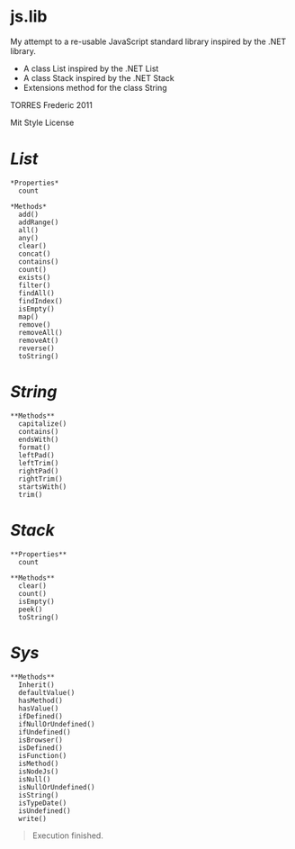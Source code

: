 js.lib
======
My attempt to a re-usable JavaScript standard library inspired by the .NET library.

- A class List inspired by the .NET List<T>
- A class Stack inspired by the .NET Stack<T>
- Extensions method for the class String

TORRES Frederic 2011

Mit Style License

  ***List***
===============

    *Properties*
      count

    *Methods*
      add()
      addRange()
      all()
      any()
      clear()
      concat()
      contains()
      count()
      exists()
      filter()
      findAll()
      findIndex()
      isEmpty()
      map()
      remove()
      removeAll()
      removeAt()
      reverse()
      toString()


  ***String***
===============

    **Methods**
      capitalize()
      contains()
      endsWith()
      format()
      leftPad()
      leftTrim()
      rightPad()
      rightTrim()
      startsWith()
      trim()


  ***Stack***
===============

    **Properties**
      count

    **Methods**
      clear()
      count()
      isEmpty()
      peek()
      toString()


  ***Sys***
===============

    **Methods**
      Inherit()
      defaultValue()
      hasMethod()
      hasValue()
      ifDefined()
      ifNullOrUndefined()
      ifUndefined()
      isBrowser()
      isDefined()
      isFunction()
      isMethod()
      isNodeJs()
      isNull()
      isNullOrUndefined()
      isString()
      isTypeDate()
      isUndefined()
      write()
> Execution finished.
